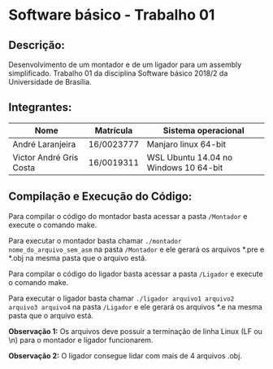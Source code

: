 # Software básico - Trabalho 01

## Descrição:

Desenvolvimento de um montador e de um ligador para um assembly simplificado.
Trabalho 01 da disciplina Software básico 2018/2 da Universidade de Brasília.

## Integrantes:

Nome | Matrícula | Sistema operacional
---  | --- | ---
André Laranjeira | 16/0023777 | Manjaro linux 64-bit
Victor André Gris Costa | 16/0019311 | WSL Ubuntu 14.04 no Windows 10 64-bit

## Compilação e Execução do Código:

Para compilar o código do montador basta acessar a pasta ```/Montador``` e execute o comando make.

Para executar o montador basta chamar ```./montador nome_do_arquivo_sem_asm``` na pasta ```/Montador``` e ele gerará os arquivos *.pre e *.obj na mesma pasta que o arquivo está.

Para compilar o código do ligador basta acessar a pasta ```/Ligador``` e execute o comando make.

Para executar o ligador basta chamar ```./ligador arquivo1 arquivo2 arquivo3 arquivo4``` na pasta ```/Ligador``` e ele gerará os arquivos *.e na mesma pasta que o arquivo está.

**Observação 1:** Os arquivos deve possuir a terminação de linha Linux (LF ou \n) para o montador e ligador funcionarem.

**Observação 2:** O ligador consegue lidar com mais de 4 arquivos .obj.

<!--
---
## Tratamento de Erros
### Passagem 0:

* Léxicos:
  * [x] tokens inválidos (EQU e IF)
* Sintáticos:
  * [x] label antes de IF

### Passagem 1:

* Léxicos:
  * [x] tokens inválidos (Todo o resto)
* Sintáticos:
  * [x] dois rótulos na mesma linha
  * [x] seção inválida
* Semânticos:
  * [x] declarações e rótulos repetidos
  * [x] seção TEXT faltante

### Passagem 2:

* Sintáticos:
  * [ ] instruções inválidas
  * [ ] diretivas inválidas
  * [ ] divisão por zero (para constante)
  * [ ] instruções com a quantidade de operando inválida
  * [ ] tipo de argumento inválido

* Semânticos:
  * [ ] declarações e rótulos ausentes
  * [ ] pulo para rótulos inválidos
  * [ ] pulo para seção errada
  * [ ] diretivas ou instruções na seção errada
  * [ ] modificação de um valor constante

-->
